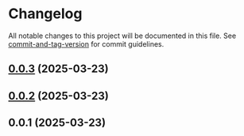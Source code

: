 # Changelog

All notable changes to this project will be documented in this file. See [commit-and-tag-version](https://github.com/absolute-version/commit-and-tag-version) for commit guidelines.

## [0.0.3](https://github.com/xymox72/platform/compare/0.0.1...0.0.3) (2025-03-23)

## [0.0.2](https://github.com/xymox72/platform/compare/0.0.1...0.0.2) (2025-03-23)

## 0.0.1 (2025-03-23)
